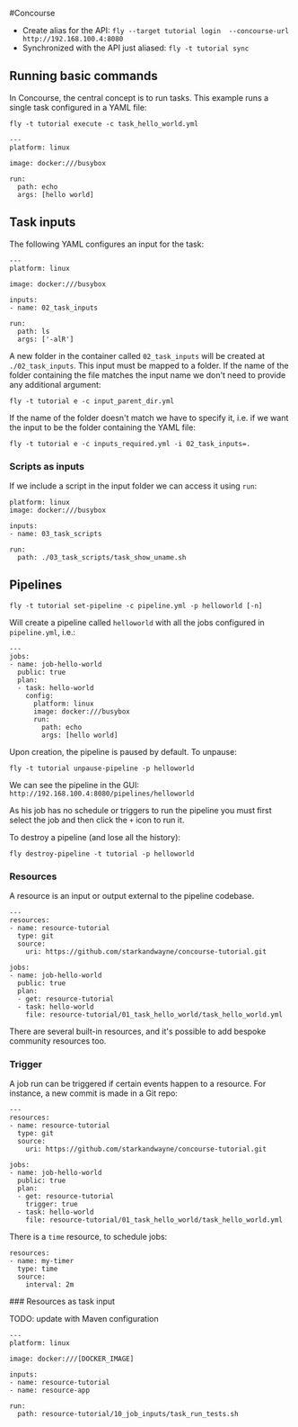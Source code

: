 #Concourse

- Create alias for the API: `fly --target tutorial login  --concourse-url http://192.168.100.4:8080`
- Synchronized with the API just aliased: `fly -t tutorial sync`

## Running basic commands

In Concourse, the central concept is to run tasks. This example runs a single
task configured in a YAML file:

`fly -t tutorial execute -c task_hello_world.yml`

```
---
platform: linux

image: docker:///busybox

run:
  path: echo
  args: [hello world]
```


## Task inputs

The following YAML configures an input for the task:

```
---
platform: linux

image: docker:///busybox

inputs:
- name: 02_task_inputs

run:
  path: ls
  args: ['-alR']
```

A new folder in the container called `02_task_inputs` will be created at
`./02_task_inputs`. This input must be mapped to a folder. If the name of the
folder containing the file matches the input name we don't need to provide any
additional argument:

`fly -t tutorial e -c input_parent_dir.yml`

If the name of the folder doesn't match we have to specify it, i.e. if we
want the input to be the folder containing the YAML file:

`fly -t tutorial e -c inputs_required.yml -i 02_task_inputs=.`

### Scripts as inputs

If we include a script in the input folder we can access it using `run`:

```
platform: linux
image: docker:///busybox

inputs:
- name: 03_task_scripts

run:
  path: ./03_task_scripts/task_show_uname.sh
```


## Pipelines

`fly -t tutorial set-pipeline -c pipeline.yml -p helloworld [-n]`

Will create a pipeline called `helloworld` with all the jobs configured in
`pipeline.yml`, i.e.:

```
---
jobs:
- name: job-hello-world
  public: true
  plan:
  - task: hello-world
    config:
      platform: linux
      image: docker:///busybox
      run:
        path: echo
        args: [hello world]
```

Upon creation, the pipeline is paused by default. To unpause:

`fly -t tutorial unpause-pipeline -p helloworld`

We can see the pipeline in the GUI:
`http://192.168.100.4:8080/pipelines/helloworld`

As his job has no schedule or triggers to run the pipeline you must first
select the job and then click the `+` icon to run it.

To destroy a pipeline (and lose all the history):

`fly destroy-pipeline -t tutorial -p helloworld`

### Resources

A resource is an input or output external to the pipeline codebase.

```
---
resources:
- name: resource-tutorial
  type: git
  source:
    uri: https://github.com/starkandwayne/concourse-tutorial.git

jobs:
- name: job-hello-world
  public: true
  plan:
  - get: resource-tutorial
  - task: hello-world
    file: resource-tutorial/01_task_hello_world/task_hello_world.yml
```

There are several built-in resources, and it's possible to add bespoke
community resources too.

### Trigger

A job run can be triggered if certain events happen to a resource. For instance,
a new commit is made in a Git repo:

```
---
resources:
- name: resource-tutorial
  type: git
  source:
    uri: https://github.com/starkandwayne/concourse-tutorial.git

jobs:
- name: job-hello-world
  public: true
  plan:
  - get: resource-tutorial
    trigger: true
  - task: hello-world
    file: resource-tutorial/01_task_hello_world/task_hello_world.yml
```

There is a `time` resource, to schedule jobs:

```
resources:
- name: my-timer
  type: time
  source:
    interval: 2m
```    

### Resources as task input

TODO: update with Maven configuration

```
---
platform: linux

image: docker:///[DOCKER_IMAGE]

inputs:
- name: resource-tutorial
- name: resource-app

run:
  path: resource-tutorial/10_job_inputs/task_run_tests.sh
```  
